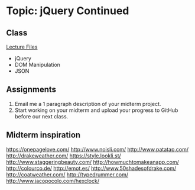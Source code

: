 # Topic: jQuery Continued
## Class
[Lecture Files](https://drive.google.com/file/d/0B-UXkFOWM2jtbjd3NDNMS05IWlk/view?usp=sharing)
* jQuery
* DOM Manipulation
* JSON

## Assignments

 1. Email me a 1 paragraph description of your midterm project.
 2. Start working on your midterm and upload your progress to GitHub before our next class.

## Midterm inspiration
https://onepagelove.com/
http://www.noisli.com/
http://www.patatap.com/
http://drakeweather.com/
https://style.lookli.st/
http://www.staggeringbeauty.com/
http://howmuchtomakeanapp.com/
http://colourco.de/
http://emot.es/
http://www.50shadesofdrake.com/
http://coatweather.com/
http://typedrummer.com/
http://www.jacopocolo.com/hexclock/